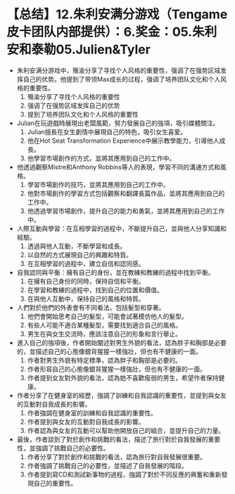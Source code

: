 # 【总结】12.朱利安满分游戏（Tengame皮卡团队内部提供）：6.奖金：05.朱利安和泰勒05.Julien&Tyler

-   朱利安满分游戏中，殤渝分享了寻找个人风格的重要性，强调了在强势区域发挥自己的优势。他提到了带领Max成长的过程，强调了培养团队文化和个人风格的重要性。
    1.  殤渝分享了寻找个人风格的重要性
    2.  强调了在强势区域发挥自己的优势
    3.  提到了培养团队文化和个人风格的重要性
-   Julian在玩遊戲時展現出老闆風範，努力發展自己的強項，吸引媒體關注。
    1.  Julian擅長在女生劇情中展現自己的特色，吸引女生喜愛。
    2.  他在Hot Seat Transformation Experience中展示教學能力，引導他人成長。
    3.  他學習市場創作的方式，並將其應用到自己的工作中。
-   他透過觀察Mistre和Anthony Robbins等人的表現，學習不同的溝通方式和風格。
    1.  學習市場創作的技巧，並將其應用到自己的工作中。
    2.  他對市場創作的學習方式包括觀察和翻譯長篇作品，並將其應用到自己的工作中。
    3.  他透過學習市場創作，提升自己的能力和勇氣，並將其應用到自己的工作中。
-   人際互動與學習：在互相學習的過程中，不斷提升自己，並與他人分享知識和經驗。
    1.  透過與他人互動，不斷學習和成長。
    2.  以自然的方式展現自己的興趣和特質。
    3.  在互相學習的過程中，建立自信和認同感。
-   自我認同與平衡：擁有自己的身份，並在教練和教練的過程中找到平衡。
    1.  在擁有自己身份的同時，保持自信和平衡。
    2.  在學習和教練的過程中，找到自己的位置和價值。
    3.  在與他人互動中，保持自己的風格和特質。
-   人們對於他們的外表會有不同看法，包括髮型和穿著。
    1.  他們會開始思考自己的髮型，可能會試著模仿他人的髮型。
    2.  有些人可能不適合某種髮型，需要找到適合自己的風格。
    3.  男生在與女生交流時，應該注意自己的形象和言行舉止。
-   進入自己的強項後，作者開始闡述對男生外貌的看法，認為胖子和胸部是必要的，並描述自己的心態像銀背猩猩一樣強壯，但也有不健康的一面。
    1.  作者對男生外貌有特定標準，認為胖子和胸部是必要的。
    2.  作者形容自己的心態像銀背猩猩一樣強壯，但也有不健康的一面。
    3.  作者提到女友對外貌的看法，認為她不喜歡瘦弱的男生，希望作者保持健康。
-   作者分享了在健身室的經歷，強調了訓練和自我認識的重要性，並提到與女友的互動對自我成長的影響。
    1.  作者強調在健身室的訓練和自我認識的重要性。
    2.  作者提到與女友的互動對自我成長的影響。
    3.  作者認為與女友的互動可以幫助他開放自己的組合，並提升自己的力量。
-   最後，作者談到了對於創作和挑戰的看法，描述了旅行對於自我發展的重要性，並強調了挑戰自己的必要性。
    1.  作者分享了對於創作和挑戰的看法，認為旅行對自我發展很重要。
    2.  作者強調了挑戰自己的必要性，並描述了自我發展的階段。
    3.  作者提到寫CD和測試新事物的過程，強調了對於不同反應的興奮和重新發現自己的重要性。